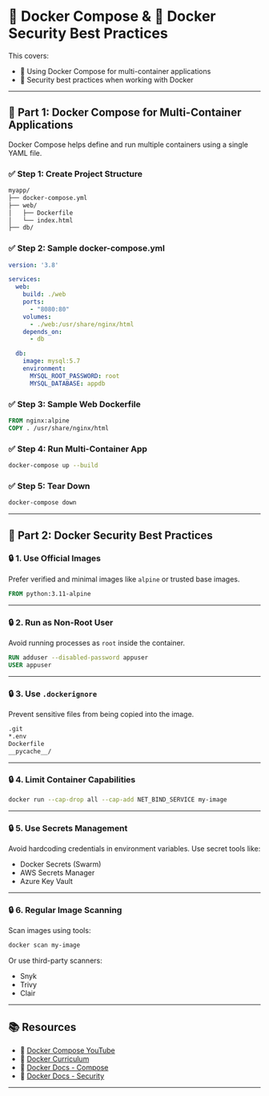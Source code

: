 # 🧱 Docker Compose & 🔐 Docker Security Best Practices

This covers:

- 🧱 Using Docker Compose for multi-container applications
- 🔐 Security best practices when working with Docker

---

## 🧱 Part 1: Docker Compose for Multi-Container Applications

Docker Compose helps define and run multiple containers using a single YAML file.

### ✅ Step 1: Create Project Structure

```bash
myapp/
├── docker-compose.yml
├── web/
│   ├── Dockerfile
│   └── index.html
├── db/
```

### ✅ Step 2: Sample docker-compose.yml

```yaml
version: '3.8'

services:
  web:
    build: ./web
    ports:
      - "8080:80"
    volumes:
      - ./web:/usr/share/nginx/html
    depends_on:
      - db

  db:
    image: mysql:5.7
    environment:
      MYSQL_ROOT_PASSWORD: root
      MYSQL_DATABASE: appdb
```

### ✅ Step 3: Sample Web Dockerfile

```Dockerfile
FROM nginx:alpine
COPY . /usr/share/nginx/html
```

### ✅ Step 4: Run Multi-Container App

```bash
docker-compose up --build
```

### ✅ Step 5: Tear Down

```bash
docker-compose down
```

---

## 🔐 Part 2: Docker Security Best Practices

### 🔒 1. Use Official Images

Prefer verified and minimal images like `alpine` or trusted base images.

```Dockerfile
FROM python:3.11-alpine
```

---

### 🔒 2. Run as Non-Root User

Avoid running processes as `root` inside the container.

```Dockerfile
RUN adduser --disabled-password appuser
USER appuser
```

---

### 🔒 3. Use `.dockerignore`

Prevent sensitive files from being copied into the image.

```txt
.git
*.env
Dockerfile
__pycache__/
```

---

### 🔒 4. Limit Container Capabilities

```bash
docker run --cap-drop all --cap-add NET_BIND_SERVICE my-image
```

---

### 🔒 5. Use Secrets Management

Avoid hardcoding credentials in environment variables. Use secret tools like:

- Docker Secrets (Swarm)
- AWS Secrets Manager
- Azure Key Vault

---

### 🔒 6. Regular Image Scanning

Scan images using tools:

```bash
docker scan my-image
```

Or use third-party scanners:

- Snyk
- Trivy
- Clair

---

## 📚 Resources

- 🎥 [Docker Compose YouTube](https://www.youtube.com/watch?v=HG6yIjZapSA)
- 📘 [Docker Curriculum](https://docker-curriculum.com/)
- 📘 [Docker Docs - Compose](https://docs.docker.com/compose/)
- 📘 [Docker Docs - Security](https://docs.docker.com/security/)

---

